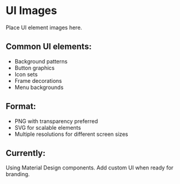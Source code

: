 # UI Images

Place UI element images here.

## Common UI elements:
- Background patterns
- Button graphics
- Icon sets
- Frame decorations
- Menu backgrounds

## Format:
- PNG with transparency preferred
- SVG for scalable elements
- Multiple resolutions for different screen sizes

## Currently:
Using Material Design components.
Add custom UI when ready for branding.


